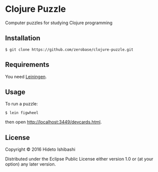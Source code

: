 # Clojure Puzzle

Computer puzzles for studying Clojure programming

## Installation

    $ git clone https://github.com/zerobase/clojure-puzzle.git

## Requirements

You need [Leiningen](http://leiningen.org/).

## Usage

To run a puzzle:

    $ lein figwheel

then open <http://localhost:3449/devcards.html>.

## License

Copyright © 2016 Hideto Ishibashi

Distributed under the Eclipse Public License either version 1.0 or (at
your option) any later version.
